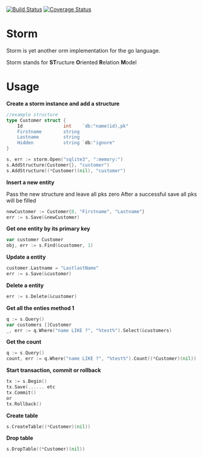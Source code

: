 [![Build Status](https://travis-ci.org/mbict/storm.png?branch=master)](https://travis-ci.org/mbict/storm)
[![Coverage Status](https://coveralls.io/repos/mbict/storm/badge.png)](https://coveralls.io/r/mbict/storm)

Storm 
=====

Storm is yet another orm implementation for the go language.

Storm stands for **ST**ructure **O**riented **R**elation **M**odel

Usage
=====

**Create a storm instance and add a structure**
```GO
//example structure
type Customer struct {
	Id               int    `db:"name(id),pk"
	Firstname	     string 
	Lastname	     string
	Hidden           string `db:"ignore"
}

s, err := storm.Open("sqlite3", ":memory:")
s.AddStructure(Customer{}, "customer")
s.AddStructure((*Customer)(nil), "customer")
```

**Insert a new entity**

Pass the new structure and leave all pks zero
After a successful save all pks will be filled
```GO
newCustomer := Customer{0, "Firstname", "Lastname"}
err := s.Save(&newCustomer)
```

**Get one entity by its primary key**
```GO
var customer Customer
obj, err := s.Find(&customer, 1)
```

**Update a entity**
```GO
customer.Lastname = "LastlastName"
err := s.Save(&customer)
```

**Delete a entity**
```GO
err := s.Delete(&customer)
```

**Get all the enties method 1**
```GO
q := s.Query()
var customers []Customer
_, err := q.Where("name LIKE ?", "%test%").Select(&customers)
```



**Get the count**
```GO
q := s.Query()
count, err := q.Where("name LIKE ?", "%test%").Count((*Customer)(nil))
```


**Start transaction, commit or rollback**
```GO
tx := s.Begin()
tx.Save(...... etc
tx.Commit()
or
tx.Rollback()
```


**Create table**
```GO
s.CreateTable((*Customer)(nil))
```


**Drop table**
```GO
s.DropTable((*Customer)(nil))
```
